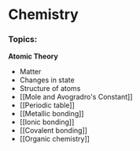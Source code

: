 # Chemistry
### Topics:
**Atomic Theory**
- Matter
- Changes in state 
- Structure of atoms
- [[Mole and Avogradro's Constant]]
- [[Periodic table]]
- [[Metallic bonding]]
- [[Ionic bonding]]
- [[Covalent bonding]]
- [[Organic chemistry]]